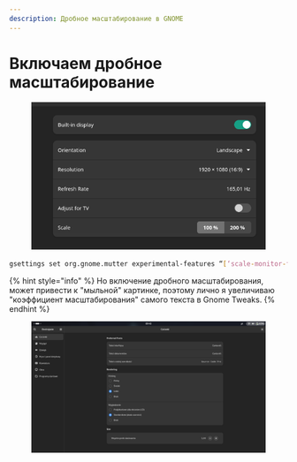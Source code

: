 ```yaml
---
description: Дробное масштабирование в GNOME
---
```


# Включаем дробное масштабирование

<figure><img src="../../.gitbook/assets/obraz (1) (1).png" alt=""><figcaption></figcaption></figure>

```bash
gsettings set org.gnome.mutter experimental-features “[‘scale-monitor-framebuffer’]”
```

{% hint style="info" %}
Но включение дробного масштабирования, может привести к "мыльной" картинке, поэтому лично я увeличиваю "коэффициент масштабирования" самого текста в Gnome Tweaks.
{% endhint %}

<figure><img src="../../.gitbook/assets/obraz (1).png" alt=""><figcaption></figcaption></figure>
